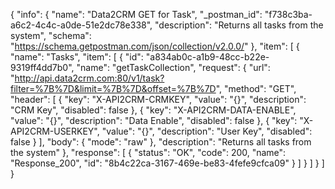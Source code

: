 {
  "info": {
    "name": "Data2CRM GET for Task",
    "_postman_id": "f738c3ba-a6c2-4c4c-a0de-51e2dc78e338",
    "description": "Returns all tasks from the system",
    "schema": "https://schema.getpostman.com/json/collection/v2.0.0/"
  },
  "item": [
    {
      "name": "Tasks",
      "item": [
        {
          "id": "a834ab0c-a1b9-48cc-b22e-9319ff4dd7b0",
          "name": "getTaskCollection",
          "request": {
            "url": "http://api.data2crm.com:80/v1/task?filter=%7B%7D&limit=%7B%7D&offset=%7B%7D",
            "method": "GET",
            "header": [
              {
                "key": "X-API2CRM-CRMKEY",
                "value": "{}",
                "description": "CRM Key",
                "disabled": false
              },
              {
                "key": "X-API2CRM-DATA-ENABLE",
                "value": "{}",
                "description": "Data Enable",
                "disabled": false
              },
              {
                "key": "X-API2CRM-USERKEY",
                "value": "{}",
                "description": "User Key",
                "disabled": false
              }
            ],
            "body": {
              "mode": "raw"
            },
            "description": "Returns all tasks from the system"
          },
          "response": [
            {
              "status": "OK",
              "code": 200,
              "name": "Response_200",
              "id": "8b4c22ca-3167-469e-be83-4fefe9cfca09"
            }
          ]
        }
      ]
    }
  ]
}